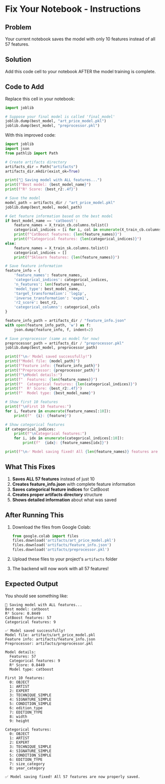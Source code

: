 # Fix Your Notebook - Instructions

## Problem
Your current notebook saves the model with only 10 features instead of all 57 features.

## Solution
Add this code cell to your notebook AFTER the model training is complete.

## Code to Add

Replace this cell in your notebook:
```python
import joblib

# Suppose your final model is called 'final_model'
joblib.dump(best_model, "art_price_model.pkl")
joblib.dump(best_model, "preprocessor.pkl")
```

With this improved code:
```python
import joblib
import json
from pathlib import Path

# Create artifacts directory
artifacts_dir = Path("artifacts")
artifacts_dir.mkdir(exist_ok=True)

print("🔧 Saving model with ALL features...")
print(f"Best model: {best_model_name}")
print(f"R² Score: {best_r2:.4f}")

# Save the model
model_path = artifacts_dir / "art_price_model.pkl"
joblib.dump(best_model, model_path)

# Get feature information based on the best model
if best_model_name == 'catboost':
    feature_names = X_train_cb.columns.tolist()
    categorical_indices = [i for i, col in enumerate(X_train_cb.columns) if col in categorical_cols]
    print(f"CatBoost features: {len(feature_names)}")
    print(f"Categorical features: {len(categorical_indices)}")
else:
    feature_names = X_train_sk.columns.tolist()
    categorical_indices = []
    print(f"Sklearn features: {len(feature_names)}")

# Save feature information
feature_info = {
    'feature_names': feature_names,
    'categorical_indices': categorical_indices,
    'n_features': len(feature_names),
    'model_type': best_model_name,
    'target_transformation': 'log1p',
    'inverse_transformation': 'expm1',
    'r2_score': best_r2,
    'categorical_columns': categorical_cols
}

feature_info_path = artifacts_dir / "feature_info.json"
with open(feature_info_path, 'w') as f:
    json.dump(feature_info, f, indent=2)

# Save preprocessor (same as model for now)
preprocessor_path = artifacts_dir / "preprocessor.pkl"
joblib.dump(best_model, preprocessor_path)

print(f"\n✅ Model saved successfully!")
print(f"Model file: {model_path}")
print(f"Feature info: {feature_info_path}")
print(f"Preprocessor: {preprocessor_path}")
print(f"\nModel details:")
print(f"  Features: {len(feature_names)}")
print(f"  Categorical features: {len(categorical_indices)}")
print(f"  R² Score: {best_r2:.4f}")
print(f"  Model type: {best_model_name}")

# Show first 10 features
print(f"\nFirst 10 features:")
for i, feature in enumerate(feature_names[:10]):
    print(f"  {i}: {feature}")

# Show categorical features
if categorical_indices:
    print(f"\nCategorical features:")
    for i, idx in enumerate(categorical_indices[:10]):
        print(f"  {idx}: {feature_names[idx]}")

print(f"\n✅ Model saving fixed! All {len(feature_names)} features are now properly saved.")
```

## What This Fixes

1. **Saves ALL 57 features** instead of just 10
2. **Creates feature_info.json** with complete feature information
3. **Saves categorical feature indices** for CatBoost
4. **Creates proper artifacts directory** structure
5. **Shows detailed information** about what was saved

## After Running This

1. Download the files from Google Colab:
   ```python
   from google.colab import files
   files.download('artifacts/art_price_model.pkl')
   files.download('artifacts/feature_info.json')
   files.download('artifacts/preprocessor.pkl')
   ```

2. Upload these files to your project's `artifacts` folder

3. The backend will now work with all 57 features!

## Expected Output

You should see something like:
```
🔧 Saving model with ALL features...
Best model: catboost
R² Score: 0.8449
CatBoost features: 57
Categorical features: 9

✅ Model saved successfully!
Model file: artifacts/art_price_model.pkl
Feature info: artifacts/feature_info.json
Preprocessor: artifacts/preprocessor.pkl

Model details:
  Features: 57
  Categorical features: 9
  R² Score: 0.8449
  Model type: catboost

First 10 features:
  0: OBJECT
  1: ARTIST
  2: EXPERT
  3: TECHNIQUE_SIMPLE
  4: SIGNATURE_SIMPLE
  5: CONDITION_SIMPLE
  6: edition_type
  7: EDITION_TYPE
  8: width
  9: height

Categorical features:
  0: OBJECT
  1: ARTIST
  2: EXPERT
  3: TECHNIQUE_SIMPLE
  4: SIGNATURE_SIMPLE
  5: CONDITION_SIMPLE
  6: EDITION_TYPE
  7: size_category
  8: year_category

✅ Model saving fixed! All 57 features are now properly saved.
```
